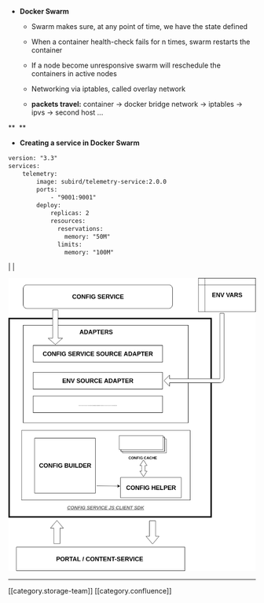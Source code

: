 
*  **Docker Swarm** 
    * Swarm makes sure, at any point of time, we have the state defined
    * When a container health-check fails for n times, swarm restarts the container
    * If a node become unresponsive swarm will reschedule the containers in active nodes

    
    * Networking via iptables, called overlay network
    *  **packets travel:**  container → docker bridge network → iptables → ipvs → second host ...

    

 **  ** 


*  **Creating a service in Docker Swarm** 




```
version: "3.3"
services:
    telemetry:
        image: subird/telemetry-service:2.0.0
        ports:
            - "9001:9001"
        deploy:
            replicas: 2
            resources:
              reservations:
                memory: "50M"
              limits:
                memory: "100M"
```




|  | 

![](images/storage/telemetry-service.png)





*****

[[category.storage-team]] 
[[category.confluence]] 
